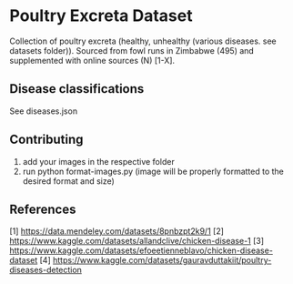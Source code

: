 # Poultry Excreta Dataset 
Collection of poultry excreta (healthy, unhealthy (various diseases. see datasets folder)). Sourced from fowl runs in Zimbabwe (495) and supplemented with online sources (N) [1-X]. 

## Disease classifications 
See diseases.json

## Contributing
1. add your images in the respective folder
2. run python format-images.py (image will be properly formatted to the desired format and size)

## References
[1] https://data.mendeley.com/datasets/8pnbzpt2k9/1
[2] https://www.kaggle.com/datasets/allandclive/chicken-disease-1
[3] https://www.kaggle.com/datasets/efoeetienneblavo/chicken-disease-dataset 
[4] https://www.kaggle.com/datasets/gauravduttakiit/poultry-diseases-detection
